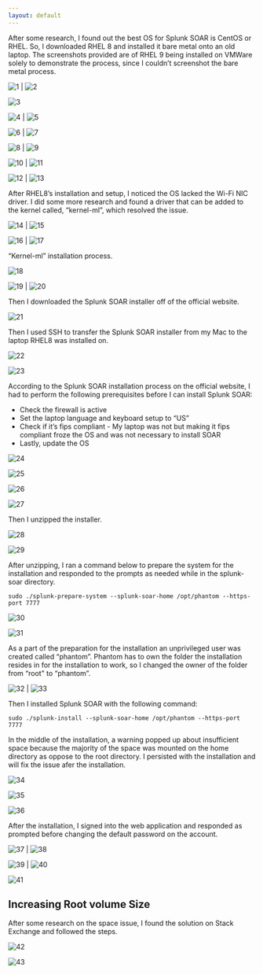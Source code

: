 ```yaml
---
layout: default
---
```



After some research, I found out the best OS for Splunk SOAR is CentOS or RHEL. So, I downloaded RHEL 8 and installed it bare metal onto an old laptop. The screenshots provided are of RHEL 9 being installed on VMWare solely to demonstrate the process, since I couldn’t screenshot the bare metal process.

![1](1.png) | ![2](2.png)

![3](3.png)

![4](4.png) | ![5](5.png)

![6](6.png) | ![7](7.png)

![8](8.png) | ![9](9.png)

![10](10.png) | ![11](11.png)

![12](12.png) | ![13](13.png)


After RHEL8’s installation and setup, I noticed the OS lacked the Wi-Fi NIC driver. I did some more research and found a driver that can be added to the kernel called, “kernel-ml”, which resolved the issue.

![14](14.png) | ![15](15.png)

![16](16.png) | ![17](17.png)


“Kernel-ml” installation process.

![18](18.png)

![19](19.png) | ![20](20.png)


Then I downloaded the Splunk SOAR installer off of the official website.

![21](21.png)


Then I used SSH to transfer the Splunk SOAR installer from my Mac to the laptop RHEL8 was installed on.

![22](22.png)

![23](23.png)


According to the Splunk SOAR installation process on the official website, I had to perform the following prerequisites before I can install Splunk SOAR:
*  Check the firewall is active
*  Set the laptop language and keyboard setup to “US”
*  Check if it’s fips compliant - My laptop was not but making it fips compliant froze the OS and was not necessary to install SOAR
*  Lastly, update the OS

![24](24.png)

![25](25.tiff)

![26](26.tiff)

![27](27.png)


Then I unzipped the installer.

![28](28.png)

![29](29.png)


After unzipping, I ran a command below to prepare the system for the installation and responded to the prompts as needed while in the splunk-soar directory.
```
sudo ./splunk-prepare-system --splunk-soar-home /opt/phantom --https-port 7777
```

![30](30.png)

![31](31.png)


As a part of the preparation for the installation an unprivileged user was created called “phantom”. Phantom has to own the folder the installation resides in for the installation to work, so I changed the owner of the folder from “root" to “phantom”.

![32](32.png) | ![33](33.png)


Then I installed Splunk SOAR with the following command:
```
sudo ./splunk-install --splunk-soar-home /opt/phantom --https-port 7777
```
In the middle of the installation, a warning popped up about insufficient space because the majority of the space was mounted on the home directory as oppose to the root directory. I persisted with the installation and will fix the issue afer the installation.

![34](34.png)

![35](35.png)

![36](36.png)


After the installation, I signed into the web application and responded as prompted before changing the default password on the account.

![37](37.png) | ![38](38.png)

![39](39.png) | ![40](40.png)

![41](41.png)


## Increasing Root volume Size

After some research on the space issue, I found the solution on Stack Exchange and followed the steps.

![42](42.png)

![43](43.png)
